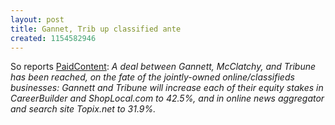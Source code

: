```yaml
---
layout: post
title: Gannet, Trib up classified ante
created: 1154582946
---
```

So reports <a href="http://www.paidcontent.org/breaking-deal-reached-on-careerbuilder-topixnet-shoplocal" target="_blank">PaidContent</a>:
<i>A deal between Gannett, McClatchy, and Tribune has been reached, on the fate of the jointly-owned online/classifieds businesses: Gannett and Tribune will increase each of their equity stakes in CareerBuilder and ShopLocal.com to 42.5%, and in online news aggregator and search site Topix.net to 31.9%.</i>
